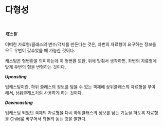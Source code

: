 # 다형성
<br>

***캐스팅***

어떠한 자료형/클래스의 변수/객체를 만든다는 것은, 좌변의 자료형이 요구하는 정보를 모두 우변이 갖추었을 때 가능한 것이다.

캐스팅은 형변환을 의미하는데 이 형변환 또한, 위에 맞춰서 생각하면, 좌변의 자료형에 맞게 우변의 형을 변형하는 것이다.

***Upcasting***

업캐스팅이란, 하위 클래스의 정보를 담을 수 있는 객체에 상위클래스의 자료형을 부여해서, 상위클래스처럼 사용하게 하는 것이다.

***Downcasting***

업캐스팅 되었던 객체의 자료형을 다시 하위클래스의 정보를 담는 기능을 하도록 자료형을 Child로 바꾸어서 되돌려 놓는 것을 말한다.
<br>


